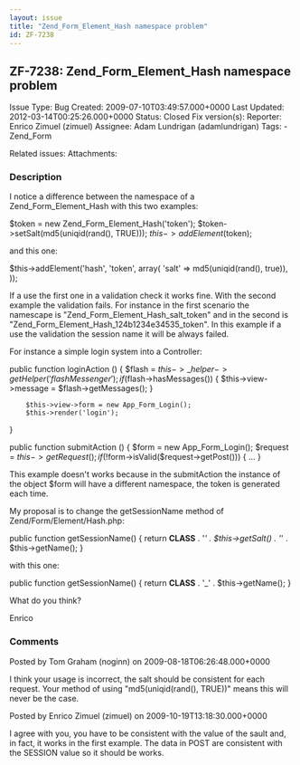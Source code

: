 ```yaml
---
layout: issue
title: "Zend_Form_Element_Hash namespace problem"
id: ZF-7238
---
```


ZF-7238: Zend\_Form\_Element\_Hash namespace problem
----------------------------------------------------

 Issue Type: Bug Created: 2009-07-10T03:49:57.000+0000 Last Updated: 2012-03-14T00:25:26.000+0000 Status: Closed Fix version(s): 
 Reporter:  Enrico Zimuel (zimuel)  Assignee:  Adam Lundrigan (adamlundrigan)  Tags: - Zend\_Form
 
 Related issues: 
 Attachments: 
### Description

I notice a difference between the namespace of a Zend\_Form\_Element\_Hash with this two examples:

$token = new Zend\_Form\_Element\_Hash('token'); $token->setSalt(md5(uniqid(rand(), TRUE))); $this->addElement($token);

and this one:

$this->addElement('hash', 'token', array( 'salt' => md5(uniqid(rand(), true)), ));

If a use the first one in a validation check it works fine. With the second example the validation fails. For instance in the first scenario the namescape is "Zend\_Form\_Element\_Hash\_salt\_token" and in the second is "Zend\_Form\_Element\_Hash\_124b1234e34535\_token". In this example if a use the validation the session name it will be always failed.

For instance a simple login system into a Controller:

public function loginAction () { $flash = $this->\_helper->getHelper('flashMessenger'); if ($flash->hasMessages()) { $this->view->message = $flash->getMessages(); }

 
        $this->view->form = new App_Form_Login();
        $this->render('login');


}

public function submitAction () { $form = new App\_Form\_Login(); $request = $this->getRequest(); if (!$form->isValid($request->getPost())) { ... }

This example doesn't works because in the submitAction the instance of the object $form will have a different namespace, the token is generated each time.

My proposal is to change the getSessionName method of Zend/Form/Element/Hash.php:

public function getSessionName() { return **CLASS** . '_' . $this->getSalt() . '_' . $this->getName(); }

with this one:

public function getSessionName() { return **CLASS** . '\_' . $this->getName(); }

What do you think?

Enrico

 

 

### Comments

Posted by Tom Graham (noginn) on 2009-08-18T06:26:48.000+0000

I think your usage is incorrect, the salt should be consistent for each request. Your method of using "md5(uniqid(rand(), TRUE))" means this will never be the case.

 

 

Posted by Enrico Zimuel (zimuel) on 2009-10-19T13:18:30.000+0000

I agree with you, you have to be consistent with the value of the sault and, in fact, it works in the first example. The data in POST are consistent with the SESSION value so it should be works.

 

 
